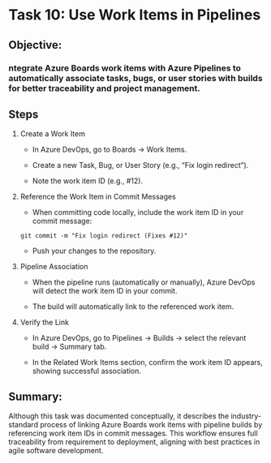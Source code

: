 # Task 10: Use Work Items in Pipelines
## Objective:
### ntegrate Azure Boards work items with Azure Pipelines to automatically associate tasks, bugs, or user stories with builds for better traceability and project management.

## Steps 
1. Create a Work Item

   - In Azure DevOps, go to Boards → Work Items.

   - Create a new Task, Bug, or User Story (e.g., “Fix login redirect”).

   - Note the work item ID (e.g., #12).

2. Reference the Work Item in Commit Messages

   - When committing code locally, include the work item ID in your commit message:

   `git commit -m "Fix login redirect (Fixes #12)"`
   - Push your changes to the repository.

3. Pipeline Association

   - When the pipeline runs (automatically or manually), Azure DevOps will detect the work item ID in your commit.

   - The build will automatically link to the referenced work item.

4. Verify the Link

   - In Azure DevOps, go to Pipelines → Builds → select the relevant build → Summary tab.

   - In the Related Work Items section, confirm the work item ID appears, showing successful association.

## Summary:
Although this task was documented conceptually, it describes the industry-standard process of linking Azure Boards work items with pipeline builds by referencing work item IDs in commit messages. This workflow ensures full traceability from requirement to deployment, aligning with best practices in agile software development.